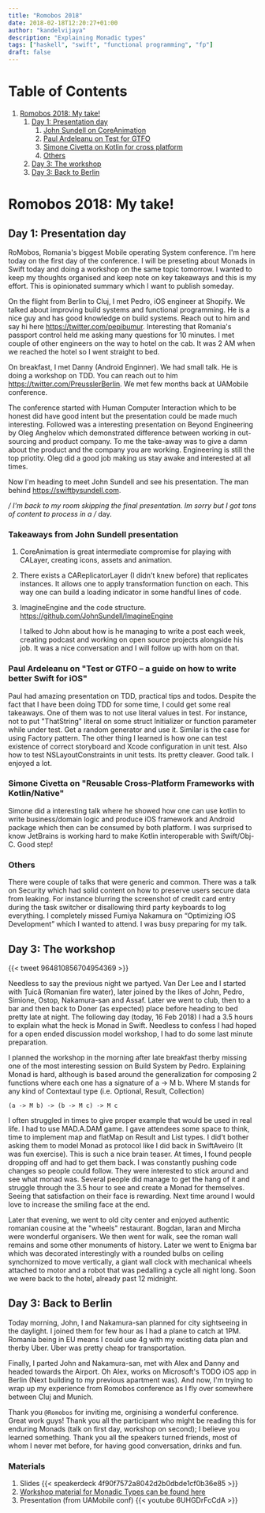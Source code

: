 ```yaml
---
title: "Romobos 2018"
date: 2018-02-18T12:20:27+01:00
author: "kandelvijaya"
description: "Explaining Monadic types"
tags: ["haskell", "swift", "functional programming", "fp"]
draft: false
---
```


# Table of Contents

1.  [Romobos 2018: My take!](#orgff0627b)
    1.  [Day 1: Presentation day](#orgc79a63a)
        1.  [John Sundell on CoreAnimation](#org5682cd8)
        2.  [Paul Ardeleanu on Test for GTFO](#org74de003)
        3.  [Simone Civetta on Kotlin for cross platform](#orgb8c24d5)
        4.  [Others](#org698c72d)
    2.  [Day 3: The workshop](#org8e4f2c2)
    3.  [Day 3: Back to Berlin](#org56a6a70)


<a id="orgff0627b"></a>

# Romobos 2018: My take!


<a id="orgc79a63a"></a>

## Day 1: Presentation day

RoMobos, Romania's biggest Mobile operating System conference. I'm here today on the first day of the 
conference. I will be preseting about Monads in Swift today and doing a workshop on the same topic 
tomorrow. I wanted to keep my thoughts organised and keep note on key takeaways and this is my effort. 
This is opinionated summary which I want to publish someday.

On the flight from Berlin to Cluj, I met Pedro, iOS engineer at Shopify. We talked about improving build 
systems and functional programming. He is a nice guy and has good knowledge 
on build systems. Reach out to him and say hi here <https://twitter.com/pepibumur>. Interesting that Romania's 
passport control held me asking many questions for 10 minutes. I met couple of other engineers on the way 
to hotel on the cab. It was 2 AM when we reached the hotel so I went straight to bed.

On breakfast, I met Danny (Android Enginner). We had small talk. He is doing a workshop on TDD. You can 
reach out to him <https://twitter.com/PreusslerBerlin>. We met few months back at UAMobile conference. 

The conference started with Human Computer Interaction which to be honest did have good intent but the 
presentation could be made much interesting. Followed was a interesting presentation on Beyond Engineering
by Oleg Anghelov which demonstrated difference between working in out-sourcing and product company. To me the 
take-away was to give a damn about the product and the company you are working. Engineering is still the top priotity. Oleg did a good job making us stay awake and interested at all times. 

Now I'm heading to meet John Sundell and see his presentation. The man behind <https://swiftbysundell.com>. 

*/ I'm back to my room skipping the final presentation. Im sorry but I got tons of content to process in a 
/* day. 


<a id="org5682cd8"></a>

### Takeaways from John Sundell presentation

1.  CoreAnimation is great intermediate compromise for playing with CALayer, creating icons, assets and animation.
2.  There exists a CAReplicatorLayer (I didn't knew before) that replicates instances. It allows one to 
    apply transformation function on each. This way one can build a loading indicator in some handful 
    lines of code.
3.  ImagineEngine and the code structure. <https://github.com/JohnSundell/ImagineEngine>
    
    I talked to John about how is he managing to write a post each week, creating podcast and working 
    on open source projects alongside his job. It was a nice conversation and I will follow up with hom on 
    that.


<a id="org74de003"></a>

### Paul Ardeleanu on "Test or GTFO – a guide on how to write better Swift for iOS"

Paul had amazing presentation on TDD, practical tips and todos. Despite the fact that I have been doing TDD for some 
time, I could get some real takeaways. One of them was to not use literal values in test. For instance, 
not to put "ThatString" literal on some struct Initializer or function parameter while under test. Get 
a random generator and use it. Similar is the case for using Factory pattern. The other thing I learned 
is how one can test existence of correct storyboard and Xcode configuration in unit test. Also 
how to test NSLayoutConstraints in unit tests. Its pretty cleaver. Good talk. I enjoyed a lot.


<a id="orgb8c24d5"></a>

### Simone Civetta on "Reusable Cross-Platform Frameworks with Kotlin/Native"

Simone did a interesting talk where he showed how one can use kotlin to write business/domain logic and produce 
iOS framework and Android package which then can be consumed by both platform. I was surprised to know 
JetBrains is working hard to make Kotlin interoperable with Swift/Obj-C. Good step! 


<a id="org698c72d"></a>

### Others

There were couple of talks that were generic and common.
There was a talk on Security which had solid content on how to preserve users secure data from leaking. 
For instance blurring the screenshot of credit card entry during the task switcher or disallowing 
third party keyboards to log everything. I completely missed Fumiya Nakamura on “Optimizing iOS Development” which I wanted to attend. I was busy preparing for my talk.


<a id="org8e4f2c2"></a>

## Day 3: The workshop
{{< tweet 964810856704954369 >}}

Needless to say the previous night we partyed. Van Der Lee and I started with Țuică (Romanian fire water), 
later joined by the likes of John, Pedro, Simione, Ostop, Nakamura-san and Assaf. Later we went to club, 
then to a bar and then back to Doner (as expected) place before heading to bed pretty late at night. The 
following day (today, 16 Feb 2018) I had a 3.5 hours to explain what the heck is Monad in Swift. Needless 
to confess I had hoped for a open ended discussion model workshop, I had to do some last minute preparation.  

I planned the workshop in the morning after late breakfast therby missing one of the most interesting 
session on Build System by Pedro. Explaining Monad is hard, although is based around the generalization 
for composing 2 functions where each one has a signature of a -> M b. Where M stands for any kind of Contextaul type (i.e. Optional, Result, Collection)

    (a -> M b) -> (b -> M c) -> M c

I often struggled in times to give proper example that would be used in real life. I had to 
use MAD.A.DAM game. I gave attendees some space to think, time to implement map and flatMap on Result and List types. 
I did't bother asking them to model Monad as protocol like I did back in SwiftAveiro (It was fun exercise). This is such a nice brain teaser. At times, I found people 
dropping off and had to get them back. I was constantly pushing code changes so people could follow. They were interested to stick around and see what monad was. Several people 
did manage to get the hang of it and struggle through the 3.5 hour to see and create a Monad for themselves. 
Seeing that satisfaction on their face is rewarding. Next time around I would love to increase the smiling face at the end. 

Later that evening, we went to old city center and enjoyed authentic romanian cousine at the "wheels" restaurant. Bogdan, Iaran
and Mircha were wonderful organisers. We then went for walk, see the roman wall remains and some 
other monuments of history. Later we went to Enigma bar which was decorated interestingly with a rounded bulbs on 
ceiling synchornized to move vertically, a giant wall clock with mechanical wheels attached to motor and a robot that 
was pedalling a cycle all night long. Soon we were back to the hotel, already past 12 midnight. 


<a id="org56a6a70"></a>

## Day 3: Back to Berlin

Today morning, John, I and Nakamura-san planned for city sightseeing in the daylight. I joined them for few hour 
as I had a plane to catch at 1PM. Romania being in EU means I could use 4g with my existing data plan and therby 
Uber. Uber was pretty cheap for transportation. 

Finally, I parted John and Nakamura-san, met with Alex and Danny and headed towards the Airport. Oh Alex, works 
on Microsoft's TODO iOS app in Berlin (Next building to my previous apartment was). And now, I'm trying to wrap 
up my experience from Romobos conference as I fly over somewhere between Cluj and Munich. 

Thank you `@Romobos` for inviting me, orginising a wonderful conference. Great work guys! Thank you all the 
participant who might be reading this for enduring Monads (talk on first day, workshop on second); I believe 
you learned something. Thank you all the speakers turned friends, most of whom I never met before, for having good
conversation, drinks and fun.

### Materials
1. Slides 
    {{< speakerdeck 4f90f7572a8042d2b0dbde1cf0b36e85 >}}
2. [Workshop material for Monadic Types can be found here](https://github.com/kandelvijaya/mobosFPWorkshop)
3. Presentation (from UAMobile conf)
    {{< youtube 6UHGDrFcCdA >}}